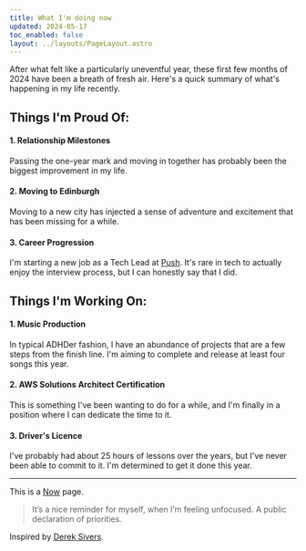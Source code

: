 ```yaml
---
title: What I'm doing now
updated: 2024-05-17
toc_enabled: false
layout: ../layouts/PageLayout.astro
---
```


After what felt like a particularly uneventful year, these first few months of 2024 have been a breath of fresh air. Here's a quick summary of what's happening in my life recently.

## Things I'm Proud Of:

#### 1. **Relationship Milestones**

Passing the one-year mark and moving in together has probably been the biggest improvement in my life.

#### 2. **Moving to Edinburgh**

Moving to a new city has injected a sense of adventure and excitement that has been missing for a while.

#### 3. **Career Progression**

I'm starting a new job as a Tech Lead at [Push](https://pushentertainment.com/). It's rare in tech to actually enjoy the interview process, but I can honestly say that I did.

## Things I'm Working On:

#### 1. **Music Production**

In typical ADHDer fashion, I have an abundance of projects that are a few steps from the finish line. I'm aiming to complete and release at least four songs this year.

#### 2. **AWS Solutions Architect Certification**

This is something I've been wanting to do for a while, and I'm finally in a position where I can dedicate the time to it.

#### 3. **Driver's Licence**

I've probably had about 25 hours of lessons over the years, but I've never been able to commit to it. I'm determined to get it done this year.

---

This is a [Now](https://nownownow.com/about) page.

> It’s a nice reminder for myself, when I’m feeling unfocused. A public declaration of priorities.

Inspired by [Derek Sivers](https://sive.rs/nowff).
